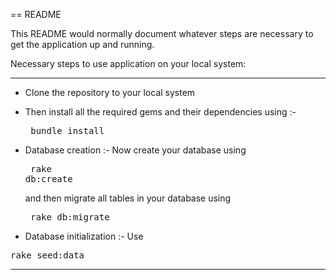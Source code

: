 == README

This README would normally document whatever steps are necessary to get the
application up and running.

Necessary steps to use application on your local system:

------------------------------------------------------------------------------------------------------------

*	Clone the repository to your local system

* Then install all the required gems and their dependencies using :- <pre> bundle install </pre>

* Database creation :- Now create your database using <pre> rake db:create </pre> and then migrate all tables in your database using <pre> rake db:migrate </pre>

* Database initialization :- Use 
<pre>rake seed:data</pre>

-----------------------------------------------------------------------------------------------------------

